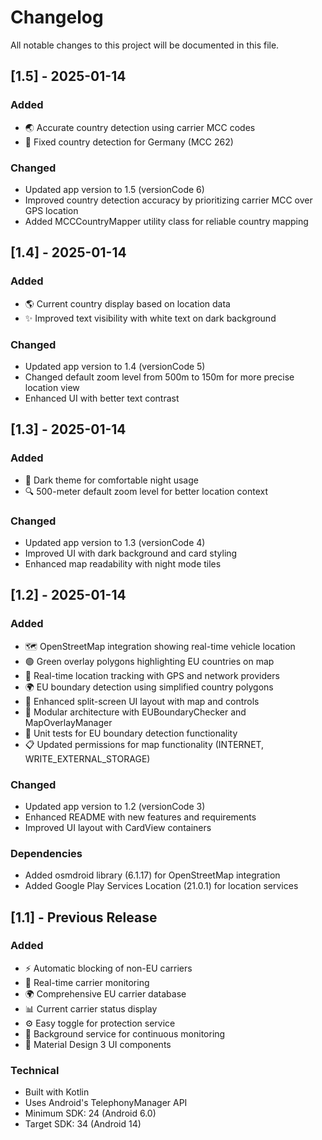 # Changelog

All notable changes to this project will be documented in this file.

## [1.5] - 2025-01-14

### Added
- 🌏 Accurate country detection using carrier MCC codes
- 📍 Fixed country detection for Germany (MCC 262)

### Changed
- Updated app version to 1.5 (versionCode 6)
- Improved country detection accuracy by prioritizing carrier MCC over GPS location
- Added MCCCountryMapper utility class for reliable country mapping

## [1.4] - 2025-01-14

### Added
- 🌎 Current country display based on location data
- ✨ Improved text visibility with white text on dark background

### Changed
- Updated app version to 1.4 (versionCode 5)
- Changed default zoom level from 500m to 150m for more precise location view
- Enhanced UI with better text contrast

## [1.3] - 2025-01-14

### Added
- 🌙 Dark theme for comfortable night usage
- 🔍 500-meter default zoom level for better location context

### Changed
- Updated app version to 1.3 (versionCode 4)
- Improved UI with dark background and card styling
- Enhanced map readability with night mode tiles

## [1.2] - 2025-01-14

### Added
- 🗺️ OpenStreetMap integration showing real-time vehicle location
- 🟢 Green overlay polygons highlighting EU countries on map
- 📍 Real-time location tracking with GPS and network providers
- 🌍 EU boundary detection using simplified country polygons
- 📱 Enhanced split-screen UI layout with map and controls
- 🔧 Modular architecture with EUBoundaryChecker and MapOverlayManager
- 🧪 Unit tests for EU boundary detection functionality
- 📋 Updated permissions for map functionality (INTERNET, WRITE_EXTERNAL_STORAGE)

### Changed
- Updated app version to 1.2 (versionCode 3)
- Enhanced README with new features and requirements
- Improved UI layout with CardView containers

### Dependencies
- Added osmdroid library (6.1.17) for OpenStreetMap integration
- Added Google Play Services Location (21.0.1) for location services

## [1.1] - Previous Release

### Added
- ⚡ Automatic blocking of non-EU carriers
- 📡 Real-time carrier monitoring
- 🌍 Comprehensive EU carrier database
- 📊 Current carrier status display
- ⚙️ Easy toggle for protection service
- 🔧 Background service for continuous monitoring
- 📱 Material Design 3 UI components

### Technical
- Built with Kotlin
- Uses Android's TelephonyManager API
- Minimum SDK: 24 (Android 6.0)
- Target SDK: 34 (Android 14)
